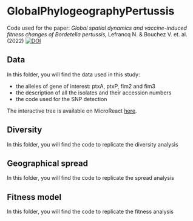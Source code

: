 # GlobalPhylogeographyPertussis

Code used for the paper: *Global spatial dynamics and vaccine-induced fitness changes of Bordetella pertussis*, Lefrancq N. & Bouchez V. et. al. (2022)
[![DOI](https://zenodo.org/badge/371375662.svg)](https://zenodo.org/badge/latestdoi/371375662)

## Data

In this folder, you will find the data used in this study:
- the alleles of gene of interest: ptxA, ptxP, fim2 and fim3
- the description of all the isolates and their accession numbers
- the code used for the SNP detection

The interactive tree is available on MicroReact [here](https://microreact.org/project/gWJRauq26T5JWXjNRCux4M-global-phylogeography-b-pertussis).

## Diversity
In this folder, you will find the code to replicate the diversity analysis

## Geographical spread
In this folder, you will find the code to replicate the spread analysis

## Fitness model
In this folder, you will find the code to replicate the fitness analysis
